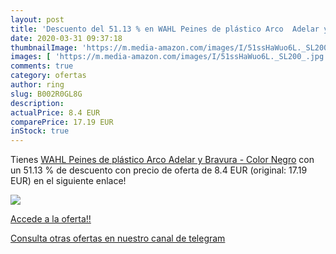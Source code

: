 ```yaml
---
layout: post
title: 'Descuento del 51.13 % en WAHL Peines de plástico Arco  Adelar y B'
date: 2020-03-31 09:37:18
thumbnailImage: 'https://m.media-amazon.com/images/I/51ssHaWuo6L._SL200_.jpg'
images: [ 'https://m.media-amazon.com/images/I/51ssHaWuo6L._SL200_.jpg' ]
comments: true
category: ofertas
author: ring
slug: B002R0GL8G
description:
actualPrice: 8.4 EUR
comparePrice: 17.19 EUR
inStock: true
---
```


Tienes [WAHL Peines de plástico Arco  Adelar y Bravura - Color Negro](https://www.amazon.com/dp/B002R0GL8G/?tag=redken08-20) con un 51.13 % de descuento con precio de oferta de 8.4 EUR (original: 17.19 EUR) en el siguiente enlace!

[![](https://m.media-amazon.com/images/I/51ssHaWuo6L._SL200_.jpg)](https://www.amazon.com/dp/B002R0GL8G/?tag=redken08-20)

[Accede a la oferta!!](https://www.amazon.com/dp/B002R0GL8G/?tag=redken08-20)

[Consulta otras ofertas en nuestro canal de telegram](https://t.me/s/ofertas25)
